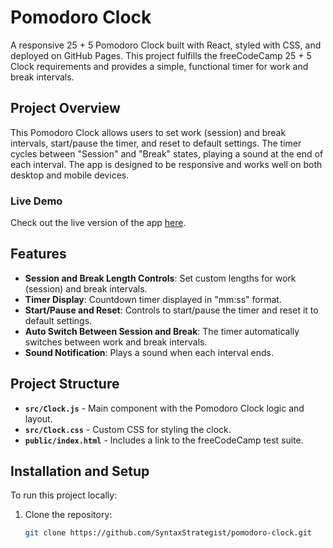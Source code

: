 # Pomodoro Clock

A responsive 25 + 5 Pomodoro Clock built with React, styled with CSS, and deployed on GitHub Pages. This project fulfills the freeCodeCamp 25 + 5 Clock requirements and provides a simple, functional timer for work and break intervals.

## Project Overview

This Pomodoro Clock allows users to set work (session) and break intervals, start/pause the timer, and reset to default settings. The timer cycles between "Session" and "Break" states, playing a sound at the end of each interval. The app is designed to be responsive and works well on both desktop and mobile devices.

### Live Demo

Check out the live version of the app [here](https://SyntaxStrategist.github.io/pomodoro-clock).

## Features

- **Session and Break Length Controls**: Set custom lengths for work (session) and break intervals.
- **Timer Display**: Countdown timer displayed in "mm:ss" format.
- **Start/Pause and Reset**: Controls to start/pause the timer and reset it to default settings.
- **Auto Switch Between Session and Break**: The timer automatically switches between work and break intervals.
- **Sound Notification**: Plays a sound when each interval ends.

## Project Structure

- **`src/Clock.js`** - Main component with the Pomodoro Clock logic and layout.
- **`src/Clock.css`** - Custom CSS for styling the clock.
- **`public/index.html`** - Includes a link to the freeCodeCamp test suite.

## Installation and Setup

To run this project locally:

1. Clone the repository:
   ```bash
   git clone https://github.com/SyntaxStrategist/pomodoro-clock.git
